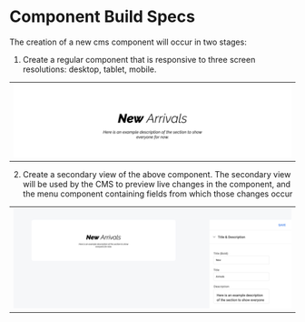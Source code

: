 # Component Build Specs

The creation of a new cms component will occur in two stages:<br>

1. Create a regular component that is responsive to three screen resolutions: desktop, tablet, mobile. <br>

<table><tr><td>
    <img src="images/component-desktop.png">
</td></tr></table>

2. Create a secondary view of the above component. The secondary view will be used by the CMS to preview live changes in the component, and the menu component containing fields from which those changes occur <br>
<table><tr><td>
    <img src="images/component-cms.png">
</td></tr></table>


